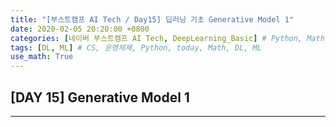 ```yaml
---
title: "[부스트캠프 AI Tech / Day15] 딥러닝 기초 Generative Model 1"
date: 2020-02-05 20:20:00 +0800
categories: [네이버 부스트캠프 AI Tech, DeepLearning_Basic] # Python, Math_AI, DeepLearning_Basic
tags: [DL, ML] # CS, 운영체제, Python, today, Math, DL, ML
use_math: True
---
```



## **[DAY 15] Generative Model 1**

---
